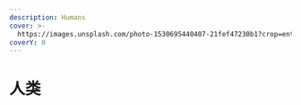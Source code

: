 ```yaml
---
description: Humans
cover: >-
  https://images.unsplash.com/photo-1530695440407-21fef47230b1?crop=entropy&cs=srgb&fm=jpg&ixid=MnwxOTcwMjR8MHwxfHNlYXJjaHwxMHx8aHVtYW58ZW58MHx8fHwxNjQ5NDkzOTMz&ixlib=rb-1.2.1&q=85
coverY: 0
---
```


# 人类

